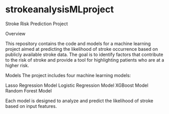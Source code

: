 # strokeanalysisMLproject

Stroke Risk Prediction Project

Overview

This repository contains the code and models for a machine learning project aimed at predicting the likelihood of stroke occurrence based on publicly available stroke data. The goal is to identify factors that contribute to the risk of stroke and provide a tool for highlighting patients who are at a higher risk.

Models
The project includes four machine learning models:

Lasso Regression Model
Logistic Regression Model
XGBoost Model
Random Forest Model

Each model is designed to analyze and predict the likelihood of stroke based on input features.
